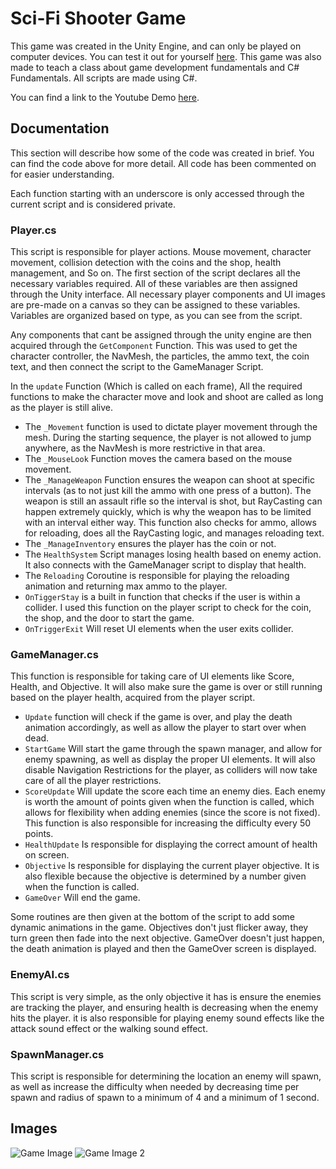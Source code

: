 # Sci-Fi Shooter Game

This game was created in the Unity Engine, and can only be played on computer devices. You can test it out for yourself [here](https://drive.google.com/file/d/1bAyWLWmLj8xMiGGk3SZAh4v5HWnL1kmV/view?usp=sharing). This game was also made to teach a class about game development fundamentals and C# Fundamentals. All scripts are made using C#.

You can find a link to the Youtube Demo [here](https://youtu.be/UkZGW-gn39k).

## Documentation

This section will describe how some of the code was created in brief. You can find the code above for more detail. All code has been commented on for easier understanding.

Each function starting with an underscore is only accessed through the current script and is considered private.

### Player.cs

This script is responsible for player actions. Mouse movement, character movement, collision detection with the coins and the shop, health management, and So on. The first section of the script declares all the necessary variables required. All of these variables are then assigned through the Unity interface. All necessary player components and UI images are pre-made on a canvas so they can be assigned to these variables. Variables are organized based on type, as you can see from the script.

Any components that cant be assigned through the unity engine are then acquired through the `GetComponent` Function. This was used to get the character controller, the NavMesh, the particles, the ammo text, the coin text, and then connect the script to the GameManager Script.

In the `update` Function (Which is called on each frame), All the required functions to make the character move and look and shoot are called as long as the player is still alive.

* The `_Movement` function is used to dictate player movement through the mesh. During the starting sequence, the player is not allowed to jump anywhere, as the NavMesh is more restrictive in that area.
* The `_MouseLook` Function moves the camera based on the mouse movement.
* The `_ManageWeapon` Function ensures the weapon can shoot at specific intervals (as to not just kill the ammo with one press of a button). The weapon is still an assault rifle so the interval is shot, but RayCasting can happen extremely quickly, which is why the weapon has to be limited with an interval either way. This function also checks for ammo, allows for reloading, does all the RayCasting logic, and manages reloading text.
* The `_ManageInventory` ensures the player has the coin or not.
* The `HealthSystem` Script manages losing health based on enemy action. It also connects with the GameManager script to display that health.
* The `Reloading` Coroutine is responsible for playing the reloading animation and returning max ammo to the player.
* `OnTiggerStay` is a built in function that checks if the user is within a collider. I used this function on the player script to check for the coin, the shop, and the door to start the game.
* `OnTriggerExit` Will reset UI elements when the user exits collider.

### GameManager.cs

This function is responsible for taking care of UI elements like Score, Health, and Objective. It will also make sure the game is over or still running based on the player health, acquired from the player script.

* `Update` function will check if the game is over, and play the death animation accordingly, as well as allow the player to start over when dead.
* `StartGame` Will start the game through the spawn manager, and allow for enemy spawning, as well as display the proper UI elements. It will also disable Navigation Restrictions for the player, as colliders will now take care of all the player restrictions.
* `ScoreUpdate` Will update the score each time an enemy dies. Each enemy is worth the amount of points given when the function is called, which allows for flexibility when adding enemies (since the score is not fixed). This function is also responsible for increasing the difficulty every 50 points.
* `HealthUpdate` Is responsible for displaying the correct amount of health on screen.
* `Objective` Is responsible for displaying the current player objective. It is also flexible because the objective is determined by a number given when the function is called.
* `GameOver` Will end the game.

Some routines are then given at the bottom of the script to add some dynamic animations in the game. Objectives don't just flicker away, they turn green then fade into the next objective. GameOver doesn't just happen, the death animation is played and then the GameOver screen is displayed.

### EnemyAI.cs

This script is very simple, as the only objective it has is ensure the enemies are tracking the player, and ensuring health is decreasing when the enemy hits the player. it is also responsible for playing enemy sound effects like the attack sound effect or the walking sound effect.

### SpawnManager.cs

This script is responsible for determining the location an enemy will spawn, as well as increase the difficulty when needed by decreasing time per spawn and radius of spawn to a minimum of 4 and a minimum of 1 second.

## Images

![Game Image](../../../../_Images/Sci-fi%20Shooter%201.png)
![Game Image 2](../../../../_Images/Sci-fi%20Shooter%202.png)
